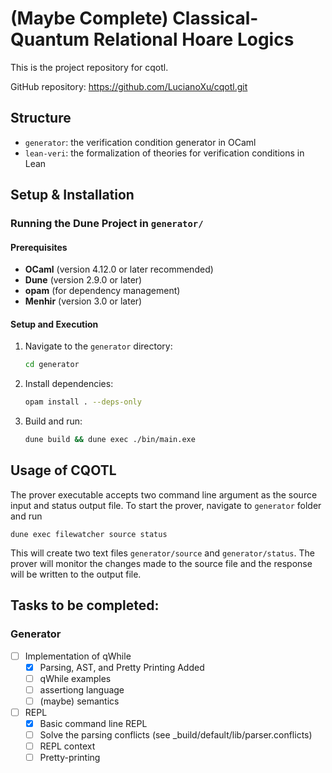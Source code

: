 # (Maybe Complete) Classical-Quantum Relational Hoare Logics

This is the project repository for cqotl.

GitHub repository: https://github.com/LucianoXu/cqotl.git

## Structure
- `generator`: the verification condition generator in OCaml
- `lean-veri`: the formalization of theories for verification conditions in Lean

## Setup & Installation

### Running the Dune Project in `generator/`

#### Prerequisites
- **OCaml** (version 4.12.0 or later recommended)
- **Dune** (version 2.9.0 or later)
- **opam** (for dependency management)
- **Menhir** (version 3.0 or later)
#### Setup and Execution

1. Navigate to the `generator` directory:
   ```bash
   cd generator
   ```

2. Install dependencies:
    ```bash
    opam install . --deps-only
    ```

3. Build and run:
    ```bash
    dune build && dune exec ./bin/main.exe
    ```
## Usage of CQOTL
The prover executable accepts two command line argument as the source input and status output file. To start the prover, navigate to `generator` folder and run
```
dune exec filewatcher source status
```
This will create two text files `generator/source` and `generator/status`. The prover will monitor the changes made to the source file and the response will be written to the output file.


## Tasks to be completed:

### Generator

- [ ] Implementation of qWhile
    - [x] Parsing, AST, and Pretty Printing Added
    - [ ] qWhile examples
    - [ ] assertiong language
    - [ ] (maybe) semantics

- [ ] REPL
    - [x] Basic command line REPL
    - [ ] Solve the parsing conflicts (see _build/default/lib/parser.conflicts)
    - [ ] REPL context
    - [ ] Pretty-printing
